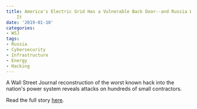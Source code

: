 ```yaml
---
title: America's Electric Grid Has a Vulnerable Back Door--and Russia Walked Through
    It
date: '2019-01-10'
categories:
- WSJ
tags:
- Russia
- Cybersecurity
- Infrastructure
- Energy
- Hacking
---
```

A Wall Street Journal reconstruction of the worst known hack into the nation's power system reveals attacks on hundreds of small contractors.

Read the full story [here](https://www.wsj.com/articles/americas-electric-grid-has-a-vulnerable-back-doorand-russia-walked-through-it-11547137112).